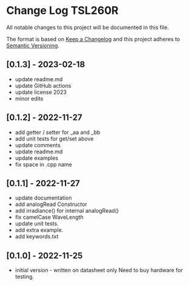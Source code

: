 # Change Log TSL260R

All notable changes to this project will be documented in this file.

The format is based on [Keep a Changelog](http://keepachangelog.com/)
and this project adheres to [Semantic Versioning](http://semver.org/).


## [0.1.3] - 2023-02-18

- update readme.md
- update GitHub actions
- update license 2023
- minor edits


## [0.1.2] - 2022-11-27

- add getter / setter for \_aa and \_bb
- add unit tests for get/set above
- update comments
- update readme.md
- update examples
- fix space in .cpp name

## [0.1.1] - 2022-11-27

- update documentation
- add analogRead Constructor
- add irradiance() for internal analogRead()
- fix camelCase WaveLength
- update unit tests.
- add extra example.
- add keywords.txt

## [0.1.0] - 2022-11-25

- initial version - written on datasheet only
  Need to buy hardware for testing.

